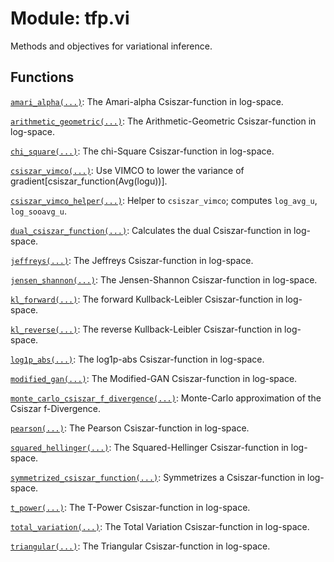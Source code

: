 <div itemscope itemtype="http://developers.google.com/ReferenceObject">
<meta itemprop="name" content="tfp.vi" />
</div>

# Module: tfp.vi

Methods and objectives for variational inference.

## Functions

[`amari_alpha(...)`](../tfp/vi/amari_alpha.md): The Amari-alpha Csiszar-function in log-space.

[`arithmetic_geometric(...)`](../tfp/vi/arithmetic_geometric.md): The Arithmetic-Geometric Csiszar-function in log-space.

[`chi_square(...)`](../tfp/vi/chi_square.md): The chi-Square Csiszar-function in log-space.

[`csiszar_vimco(...)`](../tfp/vi/csiszar_vimco.md): Use VIMCO to lower the variance of gradient[csiszar_function(Avg(logu))].

[`csiszar_vimco_helper(...)`](../tfp/vi/csiszar_vimco_helper.md): Helper to `csiszar_vimco`; computes `log_avg_u`, `log_sooavg_u`.

[`dual_csiszar_function(...)`](../tfp/vi/dual_csiszar_function.md): Calculates the dual Csiszar-function in log-space.

[`jeffreys(...)`](../tfp/vi/jeffreys.md): The Jeffreys Csiszar-function in log-space.

[`jensen_shannon(...)`](../tfp/vi/jensen_shannon.md): The Jensen-Shannon Csiszar-function in log-space.

[`kl_forward(...)`](../tfp/vi/kl_forward.md): The forward Kullback-Leibler Csiszar-function in log-space.

[`kl_reverse(...)`](../tfp/vi/kl_reverse.md): The reverse Kullback-Leibler Csiszar-function in log-space.

[`log1p_abs(...)`](../tfp/vi/log1p_abs.md): The log1p-abs Csiszar-function in log-space.

[`modified_gan(...)`](../tfp/vi/modified_gan.md): The Modified-GAN Csiszar-function in log-space.

[`monte_carlo_csiszar_f_divergence(...)`](../tfp/vi/monte_carlo_csiszar_f_divergence.md): Monte-Carlo approximation of the Csiszar f-Divergence.

[`pearson(...)`](../tfp/vi/pearson.md): The Pearson Csiszar-function in log-space.

[`squared_hellinger(...)`](../tfp/vi/squared_hellinger.md): The Squared-Hellinger Csiszar-function in log-space.

[`symmetrized_csiszar_function(...)`](../tfp/vi/symmetrized_csiszar_function.md): Symmetrizes a Csiszar-function in log-space.

[`t_power(...)`](../tfp/vi/t_power.md): The T-Power Csiszar-function in log-space.

[`total_variation(...)`](../tfp/vi/total_variation.md): The Total Variation Csiszar-function in log-space.

[`triangular(...)`](../tfp/vi/triangular.md): The Triangular Csiszar-function in log-space.

